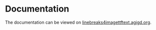# Documentation

The documentation can be viewed on [linebreaks4imagettftext.agjgd.org](https://linebreaks4imagettftext.agjgd.org/).
